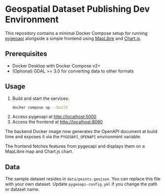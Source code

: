 # Geospatial Dataset Publishing Dev Environment

This repository contains a minimal Docker Compose setup for running
[pygeoapi](https://pygeoapi.io/) alongside a simple frontend using
[MapLibre](https://maplibre.org/) and [Chart.js](https://www.chartjs.org/).

## Prerequisites
- Docker Desktop with Docker Compose v2+
- (Optional) GDAL >= 3.0 for converting data to other formats

## Usage
1. Build and start the services:
   ```bash
   docker compose up --build
   ```
2. Access pygeoapi at [http://localhost:5000](http://localhost:5000)
3. Access the frontend at [http://localhost:8080](http://localhost:8080)

The backend Docker image now generates the OpenAPI document at build
time and exposes it via the `PYGEOAPI_OPENAPI` environment variable.

The frontend fetches features from pygeoapi and displays them on a
MapLibre map and Chart.js chart.

## Data
The sample dataset resides in `data/points.geojson`. You can replace
this file with your own dataset. Update `pygeoapi-config.yml`
if you change the path or dataset name.
